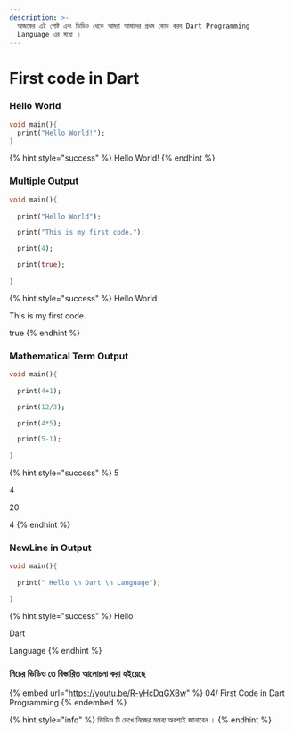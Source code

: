 ```yaml
---
description: >-
  আজকের এই পোষ্ট এবং ভিডিও থেকে আমরা আমাদের প্রথম কোড করব Dart Programming
  Language এর মধ্যে ।
---
```


# First code in Dart

### Hello World

```dart
void main(){
  print("Hello World!");
}
```

{% hint style="success" %}
Hello World!
{% endhint %}

### Multiple Output

```dart
void main(){
  
  print("Hello World");

  print("This is my first code.");

  print(4);

  print(true);
  
}
```

{% hint style="success" %}
Hello World

This is my first code.



true
{% endhint %}

### Mathematical Term Output

```dart
void main(){
  
  print(4+1);

  print(12/3);

  print(4*5);

  print(5-1);
  
}
```

{% hint style="success" %}
5

4

20

4
{% endhint %}

### NewLine in Output

```dart
void main(){
  
  print(" Hello \n Dart \n Language");

}
```

{% hint style="success" %}
Hello

Dart

Language
{% endhint %}

### নিচের ভিডিও তে বিস্তারিত আলোচনা করা হইয়েছে

{% embed url="https://youtu.be/R-yHcDqGXBw" %}
04/ First Code in Dart Programming
{% endembed %}

{% hint style="info" %}
ভিডিও টি দেখে নিজের মন্তব্য অবশ্যই জানাবেন ।
{% endhint %}

###
